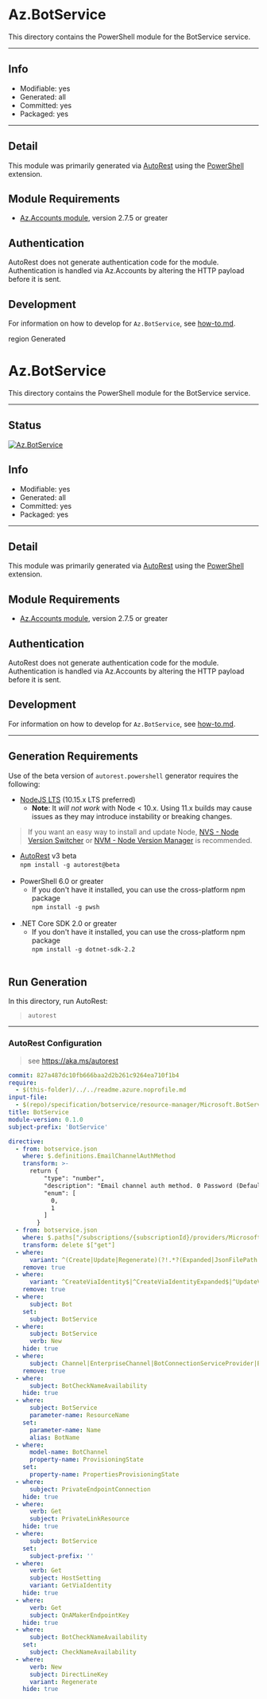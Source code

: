 <!-- region Generated -->
# Az.BotService
This directory contains the PowerShell module for the BotService service.

---
## Info
- Modifiable: yes
- Generated: all
- Committed: yes
- Packaged: yes

---
## Detail
This module was primarily generated via [AutoRest](https://github.com/Azure/autorest) using the [PowerShell](https://github.com/Azure/autorest.powershell) extension.

## Module Requirements
- [Az.Accounts module](https://www.powershellgallery.com/packages/Az.Accounts/), version 2.7.5 or greater

## Authentication
AutoRest does not generate authentication code for the module. Authentication is handled via Az.Accounts by altering the HTTP payload before it is sent.

## Development
For information on how to develop for `Az.BotService`, see [how-to.md](how-to.md).
<!-- endregion -->

region Generated
# Az.BotService
This directory contains the PowerShell module for the BotService service.

---
## Status
[![Az.BotService](https://img.shields.io/powershellgallery/v/Az.BotService.svg?style=flat-square&label=Az.BotService "Az.BotService")](https://www.powershellgallery.com/packages/Az.BotService/)

## Info
- Modifiable: yes
- Generated: all
- Committed: yes
- Packaged: yes

---
## Detail
This module was primarily generated via [AutoRest](https://github.com/Azure/autorest) using the [PowerShell](https://github.com/Azure/autorest.powershell) extension.

## Module Requirements
- [Az.Accounts module](https://www.powershellgallery.com/packages/Az.Accounts/), version 2.7.5 or greater

## Authentication
AutoRest does not generate authentication code for the module. Authentication is handled via Az.Accounts by altering the HTTP payload before it is sent.

## Development
For information on how to develop for `Az.BotService`, see [how-to.md](how-to.md).
<!-- endregion -->

---
## Generation Requirements
Use of the beta version of `autorest.powershell` generator requires the following:
- [NodeJS LTS](https://nodejs.org) (10.15.x LTS preferred)
  - **Note**: It *will not work* with Node < 10.x. Using 11.x builds may cause issues as they may introduce instability or breaking changes.
> If you want an easy way to install and update Node, [NVS - Node Version Switcher](../nodejs/installing-via-nvs.md) or [NVM - Node Version Manager](../nodejs/installing-via-nvm.md) is recommended.
- [AutoRest](https://aka.ms/autorest) v3 beta <br>`npm install -g autorest@beta`<br>&nbsp;
- PowerShell 6.0 or greater
  - If you don't have it installed, you can use the cross-platform npm package <br>`npm install -g pwsh`<br>&nbsp;
- .NET Core SDK 2.0 or greater
  - If you don't have it installed, you can use the cross-platform npm package <br>`npm install -g dotnet-sdk-2.2`<br>&nbsp;
## Run Generation
In this directory, run AutoRest:
> `autorest`
---
### AutoRest Configuration
> see https://aka.ms/autorest
``` yaml
commit: 827a487dc10fb666baa2d2b261c9264ea710f1b4
require:
  - $(this-folder)/../../readme.azure.noprofile.md
input-file:
  - $(repo)/specification/botservice/resource-manager/Microsoft.BotService/preview/2022-06-15-preview/botservice.json
title: BotService
module-version: 0.1.0
subject-prefix: 'BotService'

directive:
  - from: botservice.json
    where: $.definitions.EmailChannelAuthMethod
    transform: >-
      return {
          "type": "number",
          "description": "Email channel auth method. 0 Password (Default); 1 Graph.",
          "enum": [
            0,
            1
          ]
        }
  - from: botservice.json
    where: $.paths["/subscriptions/{subscriptionId}/providers/Microsoft.BotService/operationresults/{operationResultId}"]
    transform: delete $["get"]
  - where:
      variant: ^(Create|Update|Regenerate)(?!.*?(Expanded|JsonFilePath|JsonString))
    remove: true
  - where:
      variant: ^CreateViaIdentity$|^CreateViaIdentityExpanded$|^UpdateViaIdentity$|^RegenerateViaIdentity$|^RegenerateViaIdentityExpanded$|^RegenerateViaIdentityBotServiceExpanded$
    remove: true
  - where:
      subject: Bot
    set:
      subject: BotService
  - where:
      subject: BotService
      verb: New
    hide: true
  - where:
      subject: Channel|EnterpriseChannel|BotConnectionServiceProvider|BotConnection
    remove: true
  - where:
      subject: BotCheckNameAvailability
    hide: true
  - where:
      subject: BotService
      parameter-name: ResourceName
    set:
      parameter-name: Name
      alias: BotName
  - where:
      model-name: BotChannel
      property-name: ProvisioningState
    set:
      property-name: PropertiesProvisioningState
  - where:
      subject: PrivateEndpointConnection
    hide: true
  - where:
      verb: Get
      subject: PrivateLinkResource
    hide: true
  - where:
      subject: BotService
    set:
      subject-prefix: ''
  - where: 
      verb: Get
      subject: HostSetting
      variant: GetViaIdentity
    hide: true
  - where: 
      verb: Get
      subject: QnAMakerEndpointKey
    hide: true
  - where: 
      subject: BotCheckNameAvailability
    set:
      subject: CheckNameAvailability
  - where: 
      verb: New
      subject: DirectLineKey
      variant: Regenerate
    hide: true
```
